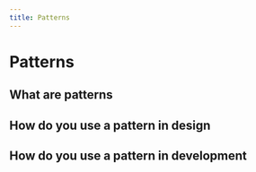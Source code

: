 ```yaml
---
title: Patterns
---
```


# Patterns
## What are patterns
## How do you use a pattern in design


## How do you use a pattern in development